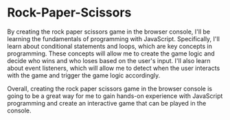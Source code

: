 # Rock-Paper-Scissors

By creating the rock paper scissors game in the browser console, I'll be learning the fundamentals of programming with JavaScript. Specifically, I'll learn about conditional statements and loops, which are key concepts in programming. These concepts will allow me to create the game logic and decide who wins and who loses based on the user's input. I'll also learn about event listeners, which will allow me to detect when the user interacts with the game and trigger the game logic accordingly.

Overall, creating the rock paper scissors game in the browser console is going to be a great way for me to gain hands-on experience with JavaScript programming and create an interactive game that can be played in the console.
